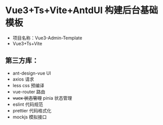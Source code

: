 # Vue3+Ts+Vite+AntdUI 构建后台基础模板

-   项目名称：Vue3-Admin-Template
-   Vue3+Ts+Vite

## 第三方库：

-   ant-design-vue UI
-   axios 请求
-   less css 预编译
-   vue-router 路由
-   ~~vuex 状态管理~~  pinia 状态管理
-   eslint 代码规范
-   prettier 代码格式化
-   mockjs 模拟接口
